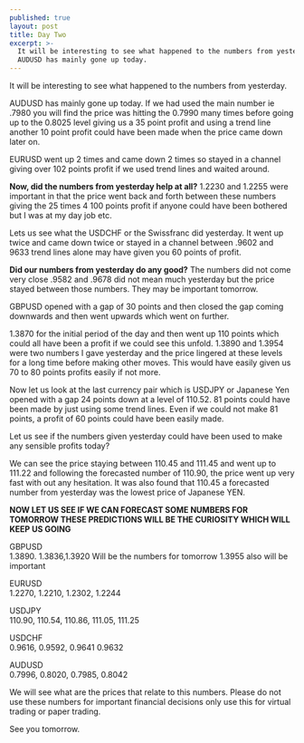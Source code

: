 ```yaml
---
published: true
layout: post
title: Day Two
excerpt: >-
  It will be interesting to see what happened to the numbers from yesterday
  AUDUSD has mainly gone up today.
---
```

It will be interesting to see what happened to the numbers from yesterday.

AUDUSD has mainly gone up today. If we had used the main number ie .7980 you will find the price was hitting the 0.7990 many times before going up to the 0.8025 level giving us a 35 point profit and using a trend line another 10 point profit could have been made when the price came down later on.

EURUSD went up 2 times and came down 2 times so stayed in a channel giving over 102 points profit if we used trend lines and waited around.

**Now, did the numbers from yesterday help at all?**
1.2230 and 1.2255 were important in that the price went back and forth between these numbers 
giving the 25 times 4 100 points profit if anyone could have been bothered but I was at my day job etc.

Lets us see what the USDCHF or the Swissfranc did yesterday. It went up twice and came down twice or stayed in a channel between .9602 and 9633 trend lines alone may have given you 60 points of profit. 

**Did our numbers from yesterday do any good?** 
The numbers did not come very close .9582 and .9678 did not mean much yesterday but the price stayed between those numbers. They may be important tomorrow.

GBPUSD opened with a gap of 30 points and then closed the gap coming downwards and then went upwards which went on further.

1.3870 for the initial period of the day and then went up 110 points which could all have been a profit if we could see this unfold. 1.3890 and 1.3954 were two numbers I gave yesterday and the price lingered at these levels for a long time before making other moves. This would have easily given us 70 to 80 points profits easily if not more.

Now let us look at the last currency pair which is USDJPY or Japanese Yen opened with a gap 24 points down at a level of 110.52. 81 points could have been made by just using some trend lines. Even if we could not make 81 points, a profit of 60 points could have been easily made.

Let us see if the numbers given yesterday could have been used to make any sensible profits today?

We can see the price staying between 110.45 and 111.45 and went up to 111.22 and following the forecasted number of 110.90, the price went up very fast with out any hesitation. It was also found that 110.45 a forecasted number from yesterday was the lowest price of Japanese YEN.

**NOW LET US SEE IF WE CAN FORECAST SOME NUMBERS FOR TOMORROW THESE PREDICTIONS WILL BE THE CURIOSITY WHICH WILL KEEP US GOING**

GBPUSD  
1.3890. 1.3836,1.3920 Will be the numbers for tomorrow 1.3955 also will be important

EURUSD  
1.2270, 1.2210, 1.2302, 1.2244

USDJPY  
110.90, 110.54, 110.86, 111.05, 111.25

USDCHF  
0.9616, 0.9592, 0.9641 0.9632

AUDUSD  
0.7996, 0.8020, 0.7985, 0.8042

We will see what are the prices that relate to this numbers. 
Please do not use these numbers for important financial decisions only use this for virtual trading or paper trading.

See you tomorrow.
